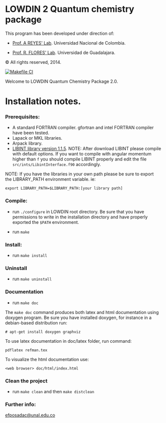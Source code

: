# LOWDIN 2 Quantum chemistry package #

This program has been developed under direction of:

* [Prof. A REYES' Lab](http://www.qcc.unal.edu.co). Universidad Nacional de Colombia.

* [Prof. R. FLORES' Lab](http://www.cucei.udg.mx/~robertof). Universidad de Guadalajara.


© All rights reserved, 2014.


[![Makefile CI](https://github.com/efposadac/OpenLowdin/actions/workflows/makefile.yml/badge.svg?branch=master)](https://github.com/efposadac/OpenLowdin/actions/workflows/makefile.yml)


Welcome to LOWDIN Quantum Chemistry Package 2.0.

Installation notes.
=============

### Prerequisites: ###

* A standard FORTRAN compiler. gfortran and intel FORTRAN compiler have been tested.
* Lapack or MKL libraries.
* Arpack library.
* [LIBINT library version 1.1.5](http://sourceforge.net/projects/libint/files/v1-releases/). NOTE: After download LIBINT please compile with default options. If you want to compile with angular momentum higher than `f`	you should compile LIBINT properly and edit the file `src/ints/LibintInterface.f90` accordingly.

NOTE: If you have the libraries in your own path please be sure to export the LIBRARY_PATH environment variable. ie:

`export LIBRARY_PATH=$LIBRARY_PATH:[your library path]`

### Compile: ###

* run `./configure` in LOWDIN root directory. Be sure that you have permissions to write in the installation directory and have properly exported the `$PATH` environment.

* run `make`

### Install: ###

* run `make install`

### Uninstall ###

* run `make uninstall`

### Documentation ###

* run `make doc`

The `make doc` command produces both latex and html documentation using doxygen program. Be sure you have installed doxygen, for instance in a debian-based distribution run:

`# apt-get install doxygen graphviz`

To use latex documentation in doc/latex folder, run command:

`pdflatex refman.tex`

To visualize the html documentation use:

`<web browser> doc/html/index.html`

### Clean the project ###

* run `make clean` and then `make distclean`

### Further info: ###
efposadac@unal.edu.co
